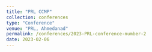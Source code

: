 ```yaml
---
title: "PRL CCMP"
collection: conferences
type: "Conference"
venue: "PRL, Ahmedanad"
permalink: /conferences/2023-PRL-conference-number-2
date: 2023-02-06
---
```


